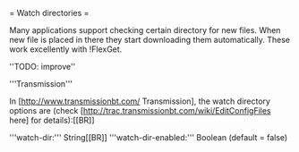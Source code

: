 = Watch directories =

Many applications support checking certain directory for new files. When new file is placed in there they start downloading them automatically. These work excellently with !FlexGet.

''TODO: improve''

'''Transmission'''

In [http://www.transmissionbt.com/ Transmission], the watch directory options are (check [http://trac.transmissionbt.com/wiki/EditConfigFiles here] for details):[[BR]]

'''watch-dir:''' String[[BR]]
'''watch-dir-enabled:''' Boolean (default = false)